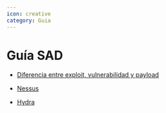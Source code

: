 ```yaml
---
icon: creative
category: Guia
---
```


# Guía SAD

- [Diferencia entre exploit, vulnerabilidad y payload](diferencias.md)

- [Nessus](nessus.md)

- [Hydra](hydra.md)
